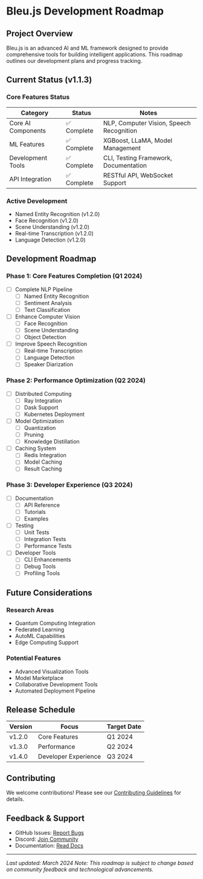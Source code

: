 # Bleu.js Development Roadmap

## Project Overview
Bleu.js is an advanced AI and ML framework designed to provide comprehensive tools for building intelligent applications. This roadmap outlines our development plans and progress tracking.

## Current Status (v1.1.3)

### Core Features Status

| Category | Status | Notes |
|----------|---------|-------|
| Core AI Components | ✅ Complete | NLP, Computer Vision, Speech Recognition |
| ML Features | ✅ Complete | XGBoost, LLaMA, Model Management |
| Development Tools | ✅ Complete | CLI, Testing Framework, Documentation |
| API Integration | ✅ Complete | RESTful API, WebSocket Support |

### Active Development
- Named Entity Recognition (v1.2.0)
- Face Recognition (v1.2.0)
- Scene Understanding (v1.2.0)
- Real-time Transcription (v1.2.0)
- Language Detection (v1.2.0)

## Development Roadmap

### Phase 1: Core Features Completion (Q1 2024)
- [ ] Complete NLP Pipeline
  - [ ] Named Entity Recognition
  - [ ] Sentiment Analysis
  - [ ] Text Classification
- [ ] Enhance Computer Vision
  - [ ] Face Recognition
  - [ ] Scene Understanding
  - [ ] Object Detection
- [ ] Improve Speech Recognition
  - [ ] Real-time Transcription
  - [ ] Language Detection
  - [ ] Speaker Diarization

### Phase 2: Performance Optimization (Q2 2024)
- [ ] Distributed Computing
  - [ ] Ray Integration
  - [ ] Dask Support
  - [ ] Kubernetes Deployment
- [ ] Model Optimization
  - [ ] Quantization
  - [ ] Pruning
  - [ ] Knowledge Distillation
- [ ] Caching System
  - [ ] Redis Integration
  - [ ] Model Caching
  - [ ] Result Caching

### Phase 3: Developer Experience (Q3 2024)
- [ ] Documentation
  - [ ] API Reference
  - [ ] Tutorials
  - [ ] Examples
- [ ] Testing
  - [ ] Unit Tests
  - [ ] Integration Tests
  - [ ] Performance Tests
- [ ] Developer Tools
  - [ ] CLI Enhancements
  - [ ] Debug Tools
  - [ ] Profiling Tools

## Future Considerations

### Research Areas
- Quantum Computing Integration
- Federated Learning
- AutoML Capabilities
- Edge Computing Support

### Potential Features
- Advanced Visualization Tools
- Model Marketplace
- Collaborative Development Tools
- Automated Deployment Pipeline

## Release Schedule

| Version | Focus | Target Date |
|---------|-------|-------------|
| v1.2.0 | Core Features | Q1 2024 |
| v1.3.0 | Performance | Q2 2024 |
| v1.4.0 | Developer Experience | Q3 2024 |

## Contributing
We welcome contributions! Please see our [Contributing Guidelines](CONTRIBUTING.md) for details.

## Feedback & Support
- GitHub Issues: [Report Bugs](https://github.com/yourusername/bleu.js/issues)
- Discord: [Join Community](https://discord.gg/your-server)
- Documentation: [Read Docs](https://docs.bleu.js)

---
*Last updated: March 2024*
*Note: This roadmap is subject to change based on community feedback and technological advancements.* 